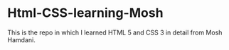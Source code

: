 # Html-CSS-learning-Mosh
This is the repo in which I learned HTML 5 and CSS 3 in detail from Mosh Hamdani.
